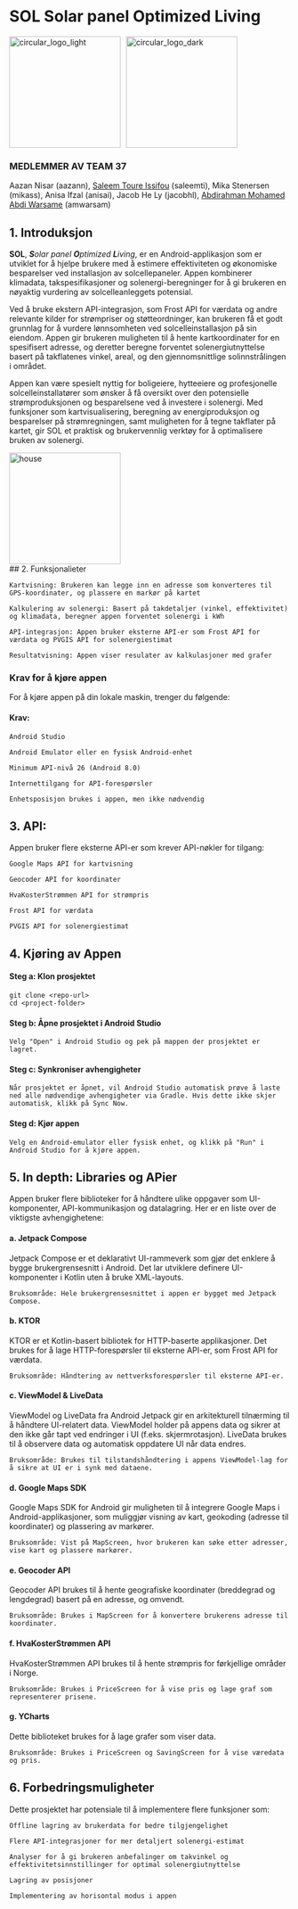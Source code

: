 # SOL Solar panel Optimized Living

<div style="display: flex; gap: 10px; align-items: center;">
  <img src="https://github.uio.no/IN2000-V25/team-37/assets/11510/964b112e-85d7-4898-8f33-0fbe402b8724" alt="circular_logo_light" width="200"/>
  <img src="https://github.uio.no/IN2000-V25/team-37/assets/11510/5183e63f-e4dd-4462-8839-16379b009269" alt="circular_logo_dark" width="200"/>
</div>

### MEDLEMMER AV TEAM 37

Aazan Nisar (aazann), [Saleem Toure Issifou](https://www.linkedin.com/in/saleem-toure-issifou) (saleemti), Mika Stenersen (mikass), Anisa Ifzal (anisai), Jacob He Ly (jacobhl), [Abdirahman Mohamed Abdi Warsame](https://www.linkedin.com/in/abdirahman-m-a-warsame-6a5636252/) (amwarsam)
 
## 1. Introduksjon

<b>SOL</b>, <i><b>S</b>olar panel <b>O</b>ptimized <b>L</b>iving</i>, er en Android-applikasjon som er utviklet for å hjelpe brukere med å estimere effektiviteten og økonomiske besparelser ved installasjon av solcellepaneler. Appen kombinerer klimadata, takspesifikasjoner og solenergi-beregninger for å gi brukeren en nøyaktig vurdering av solcelleanleggets potensial.

Ved å bruke ekstern API-integrasjon, som Frost API for værdata og andre relevante kilder for strømpriser og støtteordninger, kan brukeren få et godt grunnlag for å vurdere lønnsomheten ved solcelleinstallasjon på sin eiendom. Appen gir brukeren muligheten til å hente kartkoordinater for en spesifisert adresse, og deretter beregne forventet solenergiutnyttelse basert på takflatenes vinkel, areal, og den gjennomsnittlige solinnstrålingen i området.

Appen kan være spesielt nyttig for boligeiere, hytteeiere og profesjonelle solcelleinstallatører som ønsker å få oversikt over den potensielle strømproduksjonen og besparelsene ved å investere i solenergi. Med funksjoner som kartvisualisering, beregning av energiproduksjon og besparelser på strømregningen, samt muligheten for å tegne takflater på kartet, gir SOL et praktisk og brukervennlig verktøy for å optimalisere bruken av solenergi.
<div style="display: flex; gap: 10px; align-items: center;">
  <img src="https://github.uio.no/IN2000-V25/team-37/assets/11510/3b6830b5-0c26-4932-80de-82c784f265e5" alt="house" width="200"/>
  
</div>
## 2. Funksjonalieter

    Kartvisning: Brukeren kan legge inn en adresse som konverteres til GPS-koordinater, og plassere en markør på kartet

    Kalkulering av solenergi: Basert på takdetaljer (vinkel, effektivitet) og klimadata, beregner appen forventet solenergi i kWh

    API-integrasjon: Appen bruker eksterne API-er som Frost API for værdata og PVGIS API for solenergiestimat

    Resultatvisning: Appen viser resulater av kalkulasjoner med grafer
    

###  Krav for å kjøre appen

  For å kjøre appen på din lokale maskin, trenger du følgende:
   #### Krav:

    Android Studio

    Android Emulator eller en fysisk Android-enhet
    
    Minimum API-nivå 26 (Android 8.0)

    Internettilgang for API-forespørsler

    Enhetsposisjon brukes i appen, men ikke nødvendig

## 3. API:

Appen bruker flere eksterne API-er som krever API-nøkler for tilgang:

    Google Maps API for kartvisning

    Geocoder API for koordinater

    HvaKosterStrømmen API for strømpris

    Frost API for værdata

    PVGIS API for solenergiestimat

## 4. Kjøring av Appen
#### Steg a: Klon prosjektet
  ```
  git clone <repo-url>
  cd <project-folder>
```

#### Steg b: Åpne prosjektet i Android Studio

    Velg "Open" i Android Studio og pek på mappen der prosjektet er lagret.

#### Steg c: Synkroniser avhengigheter

    Når prosjektet er åpnet, vil Android Studio automatisk prøve å laste ned alle nødvendige avhengigheter via Gradle. Hvis dette ikke skjer automatisk, klikk på Sync Now.

#### Steg d: Kjør appen

    Velg en Android-emulator eller fysisk enhet, og klikk på "Run" i Android Studio for å kjøre appen.

## 5. In depth: Libraries og APier

Appen bruker flere biblioteker for å håndtere ulike oppgaver som UI-komponenter, API-kommunikasjon og datalagring. Her er en liste over de viktigste avhengighetene:
#### a. Jetpack Compose

Jetpack Compose er et deklarativt UI-rammeverk som gjør det enklere å bygge brukergrensesnitt i Android. Det lar utviklere definere UI-komponenter i Kotlin uten å bruke XML-layouts.

    Bruksområde: Hele brukergrensesnittet i appen er bygget med Jetpack Compose.

#### b. KTOR

KTOR er et Kotlin-basert bibliotek for HTTP-baserte applikasjoner. Det brukes for å lage HTTP-forespørsler til eksterne API-er, som Frost API for værdata.

    Bruksområde: Håndtering av nettverksforespørsler til eksterne API-er.

#### c. ViewModel & LiveData

ViewModel og LiveData fra Android Jetpack gir en arkitekturell tilnærming til å håndtere UI-relatert data. ViewModel holder på appens data og sikrer at den ikke går tapt ved endringer i UI (f.eks. skjermrotasjon). LiveData brukes til å observere data og automatisk oppdatere UI når data endres.

    Bruksområde: Brukes til tilstandshåndtering i appens ViewModel-lag for å sikre at UI er i synk med dataene.

#### d. Google Maps SDK

Google Maps SDK for Android gir muligheten til å integrere Google Maps i Android-applikasjoner, som muliggjør visning av kart, geokoding (adresse til koordinater) og plassering av markører.

    Bruksområde: Vist på MapScreen, hvor brukeren kan søke etter adresser, vise kart og plassere markører.

#### e. Geocoder API

Geocoder API brukes til å hente geografiske koordinater (breddegrad og lengdegrad) basert på en adresse, og omvendt.

    Bruksområde: Brukes i MapScreen for å konvertere brukerens adresse til koordinater.

#### f. HvaKosterStrømmen API

HvaKosterStrømmen API brukes til å hente strømpris for førkjellige områder i Norge.

    Bruksområde: Brukes i PriceScreen for å vise pris og lage graf som representerer prisene.

#### g. YCharts

Dette biblioteket brukes for å lage grafer som viser data.

    Bruksområde: Brukes i PriceScreen og SavingScreen for å vise væredata og pris.

## 6. Forbedringsmuligheter

Dette prosjektet har potensiale til å implementere flere funksjoner som:

    Offline lagring av brukerdata for bedre tilgjengelighet

    Flere API-integrasjoner for mer detaljert solenergi-estimat

    Analyser for å gi brukeren anbefalinger om takvinkel og effektivitetsinnstillinger for optimal solenergiutnyttelse

    Lagring av posisjoner 

    Implementering av horisontal modus i appen

    
